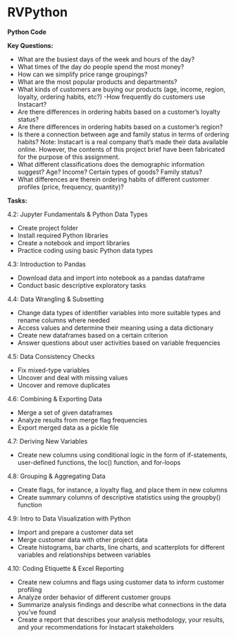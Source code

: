 # RVPython
**Python Code**

**Key Questions:**
- What are the busiest days of the week and hours of the day?
- What times of the day do people spend the most money?
- How can we simplify price range groupings?
- What are the most popular products and departments?
- What kinds of customers are buying our products (age, income, region, loyalty, ordering habits, etc?)
-How frequently do customers use Instacart?
- Are there differences in ordering habits based on a customer’s loyalty status?
- Are there differences in ordering habits based on a customer’s region?
- Is there a connection between age and family status in terms of ordering habits?
Note: Instacart is a real company that’s made their data available online. However, the contents of this project brief have been fabricated for the purpose of this assignment.
- What different classifications does the demographic information suggest? Age?
Income? Certain types of goods? Family status?
- What differences are therein ordering habits of different customer profiles (price, frequency, quantity)?

**Tasks:**

 4.2: Jupyter Fundamentals & Python Data Types
 
- Create project folder
- Install required Python libraries
- Create a notebook and import libraries
- Practice coding using basic Python data types

 4.3: Introduction to Pandas
 
- Download data and import into notebook as a pandas dataframe
- Conduct basic descriptive exploratory tasks
 
 4.4: Data Wrangling & Subsetting
 
- Change data types of identifier variables into more suitable types and rename columns where needed
- Access values and determine their meaning using a data dictionary
- Create new dataframes based on a certain criterion
- Answer questions about user activities based on variable frequencies
 
 4.5: Data Consistency Checks
 
- Fix mixed-type variables
- Uncover and deal with missing values
- Uncover and remove duplicates

4.6: Combining & Exporting Data

- Merge a set of given dataframes
- Analyze results from merge flag frequencies
- Export merged data as a pickle file

4.7: Deriving New Variables

- Create new columns using conditional logic in the form of if-statements, user-defined
functions, the loc() function, and for-loops

4.8: Grouping & Aggregating Data

- Create flags, for instance, a loyalty flag, and place them in new columns
- Create summary columns of descriptive statistics using the groupby() function
 
 4.9: Intro to Data Visualization with Python
 
- Import and prepare a customer data set
- Merge customer data with other project data
- Create histograms, bar charts, line charts, and scatterplots for different variables and
relationships between variables
 
 4.10: Coding Etiquette & Excel Reporting
 
- Create new columns and flags using customer data to inform customer profiling
- Analyze order behavior of different customer groups
- Summarize analysis findings and describe what connections in the data you’ve found
- Create a report that describes your analysis methodology, your results, and your
recommendations for Instacart stakeholders
